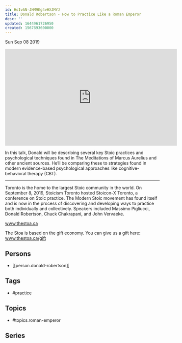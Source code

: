 ```yaml
---
id: HoIvAN-JHM9Kg4vHXJMYJ
title: Donald Robertson - How to Practice Like a Roman Emperor
desc: ''
updated: 1644961726950
created: 1567893600000
---
```





Sun Sep 08 2019

<iframe width="560" height="315" src="https://www.youtube.com/embed/blwcQE4bywA" title="Donald Robertson - How to Practice Like a Roman Emperor" frameborder="0" allow="accelerometer; autoplay; clipboard-write; encrypted-media; gyroscope; picture-in-picture" allowfullscreen ></iframe>

In this talk, Donald will be describing several key Stoic practices and psychological techniques found in The Meditations of Marcus Aurelius and other ancient sources.  He’ll be comparing these to strategies found in modern evidence-based psychological approaches like cognitive-behavioral therapy (CBT).  

***

Toronto is the home to the largest Stoic community in the world. On September 8, 2019, Stoicism Toronto hosted Stoicon-X Toronto, a conference on Stoic practice. The Modern Stoic movement has found itself and is now in the process of discovering and developing ways to practice both individually and collectively. Speakers included Massimo Pigliucci, Donald Robertson, Chuck Chakrapani, and John Vervaeke.

www.thestoa.ca

The Stoa is based on the gift economy. You can give us a gift here: www.thestoa.ca/gift

## Persons

- [[person.donald-robertson]]

## Tags

- #practice

## Topics

- #topics.roman-emperor

## Series



